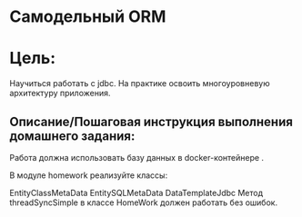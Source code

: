 # Самодельный ORM

# Цель:
Научиться работать с jdbc.
На практике освоить многоуровневую архитектуру приложения.


## Описание/Пошаговая инструкция выполнения домашнего задания:
Работа должна использовать базу данных в docker-контейнере .

В модуле homework реализуйте классы:

EntityClassMetaData
EntitySQLMetaData
DataTemplateJdbc
Метод threadSyncSimple в классе HomeWork должен работать без ошибок.
